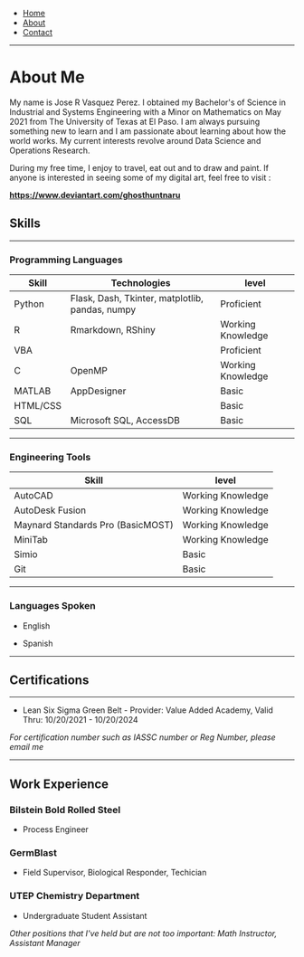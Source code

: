 <div>
    <ul class="nav">
        <li class="nav"><a href="https://jrvasquez3.github.io/joservasquezperez/">Home</a></li>
        <li class="nav"><a href="https://jrvasquez3.github.io/joservasquezperez/about">About</a></li>
        <li class="nav"><a href="https://jrvasquez3.github.io/joservasquezperez/VBA/KPI">Contact</a></li>
    </ul>
</div>

--------------------------------
<link rel="stylesheet" href="styles.css">

# About Me

My name is Jose R Vasquez Perez. I obtained my Bachelor's of Science in Industrial and Systems Engineering with a Minor on Mathematics on May 2021 from The University of Texas at El Paso. I am always pursuing something new to learn and I am passionate about learning about how the world works. My current interests revolve around Data Science and Operations Research. 

During my free time, I enjoy to travel, eat out and to draw and paint. If anyone is interested in seeing some of my digital art, feel free to visit :

**https://www.deviantart.com/ghosthuntnaru**

## Skills
------------------------------

### Programming Languages


Skill   | Technologies | level
------ | ------|----------
Python    | Flask, Dash, Tkinter, matplotlib, pandas, numpy   | Proficient
R     |  Rmarkdown, RShiny  | Working Knowledge
VBA      |      |  Proficient
C          | OpenMP     | Working Knowledge
MATLAB      | AppDesigner   | Basic
HTML/CSS    |       |   Basic
SQL         |  Microsoft SQL, AccessDB     | Basic

----------

### Engineering Tools


Skill   | level
------ | -----
AutoCAD    | Working Knowledge
AutoDesk Fusion   |  Working Knowledge
Maynard Standards Pro (BasicMOST)     |  Working Knowledge
MiniTab       | Working Knowledge
Simio     | Basic
Git    |    Basic



-------------------
### Languages Spoken

- English

- Spanish


---------------

## Certifications

--------------------
- Lean Six Sigma Green Belt - Provider: Value Added Academy, Valid Thru: 10/20/2021 - 10/20/2024

*For certification number such as IASSC number or Reg Number, please email me*





----------------

## Work Experience

### Bilstein Bold Rolled Steel
- Process Engineer

### GermBlast
- Field Supervisor, Biological Responder, Techician

### UTEP Chemistry Department
- Undergraduate Student Assistant

*Other positions that I've held but are not too important: Math Instructor, Assistant Manager*




